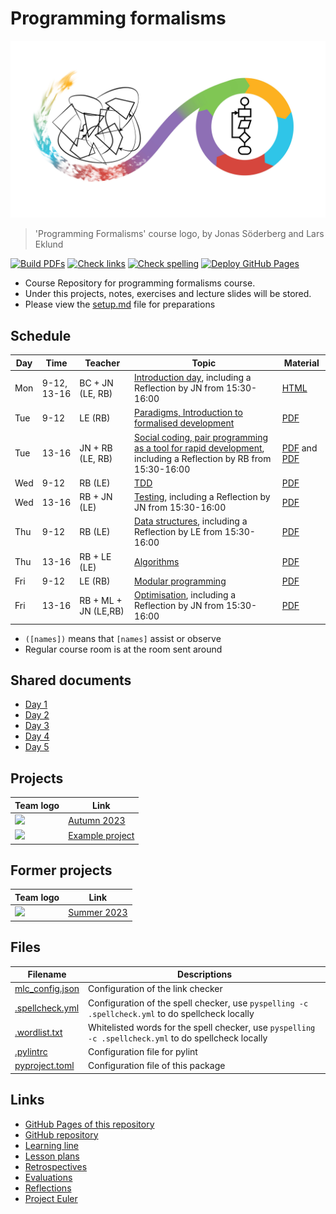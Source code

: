 # Programming formalisms

![](images/programming_formalism_logo.png)

> 'Programming Formalisms' course logo, by Jonas Söderberg and Lars Eklund

[![Build PDFs](https://github.com/UPPMAX/programming_formalisms/actions/workflows/build_pdfs.yaml/badge.svg?branch=main)](https://github.com/UPPMAX/programming_formalisms/actions/workflows/build_pdfs.yaml)
[![Check links](https://github.com/UPPMAX/programming_formalisms/actions/workflows/check_links.yaml/badge.svg?branch=main)](https://github.com/UPPMAX/programming_formalisms/actions/workflows/check_links.yaml)
[![Check spelling](https://github.com/UPPMAX/programming_formalisms/actions/workflows/check_spelling.yaml/badge.svg?branch=main)](https://github.com/UPPMAX/programming_formalisms/actions/workflows/check_spelling.yaml)
[![Deploy GitHub Pages](https://github.com/UPPMAX/programming_formalisms/actions/workflows/jekyll-gh-pages.yml/badge.svg?branch=main)](https://github.com/UPPMAX/programming_formalisms/actions/workflows/jekyll-gh-pages.yml)

 * Course Repository for programming formalisms course.
 * Under this projects, notes, exercises and lecture slides will be stored.
 * Please view the [setup.md](setup.md) file for preparations

## Schedule

Day | Time       | Teacher            | Topic                                                                                                                                                                                          | Material
----|------------|--------------------|------------------------------------------------------------------------------------------------------------------------------------------------------------------------------------------------|------------------------------------------------------------------------
Mon |9-12, 13-16 |BC + JN (LE, RB)    | [Introduction day](https://uppmax.github.io/programming_formalisms_intro/index.html), including a Reflection by JN from 15:30-16:00                                                            |[HTML](https://uppmax.github.io/programming_formalisms_intro/index.html)
Tue |9-12        |LE      (RB)        | [Paradigms, Introduction to formalised development](development_design/README.md)                                                                                                              |[PDF](development_design/development_and_programming_formalisms_ht2023.pdf)
Tue |13-16       |JN + RB (LE, RB)    | [Social coding, pair programming as  a tool for rapid development](https://github.com/UPPMAX/programming_formalisms/tree/main/common_practices), including a Reflection by RB from 15:30-16:00 |[PDF](common_practices/slides/notes_social_coding.pdf) and [PDF](https://github.com/UPPMAX/programming_formalisms/blob/main/common_practices/slides/notes_code_review.pdf)
Wed |9-12        |RB      (LE)        | [TDD](tdd/README.md)                                                                                                                                                                           |[PDF](tdd/tdd_lecture.pdf)
Wed |13-16       |RB + JN (LE)        | [Testing](testing/README.md), including a Reflection by JN from 15:30-16:00                                                                                                                    |[PDF](testing/testing_lecture.pdf)
Thu |9-12        |RB      (LE)        | [Data structures](tdd/README.md), including a Reflection by LE from 15:30-16:00                                                                                                                |[PDF](data_structures/data_structures_lecture.pdf)
Thu |13-16       |RB + LE (LE)        | [Algorithms](algorithms/README.md)                                                                                                                                                             |[PDF](algorithms/algorithms_lecture.pdf)
Fri |9-12        |LE      (RB)        | [Modular programming](https://github.com/UPPMAX/programming_formalisms/blob/main/development_design/analysis_and_design_programming_formalism_ht_2023.pdf)                                                                   |[PDF](development_design/analysis_and_design_programming_formalism_ht_2023.pdf)
Fri |13-16       |RB + ML + JN (LE,RB)| [Optimisation](optimisation/README.md), including a Reflection by JN from 15:30-16:00                                                                                                          |[PDF](optimisation/optimisation_lecture.pdf)

 * `([names])` means that `[names]` assist or observe
 * Regular course room is at the room sent around

## Shared documents

 * [Day 1](https://hackmd.io/@LarsEklundScilifeLife/DayOneHT2023)
 * [Day 2](https://hackmd.io/@LarsEklundScilifeLife/DayTwoHT2023)
 * [Day 3](https://hackmd.io/@LarsEklundScilifeLife/DayThreeHT2023)
 * [Day 4](https://hackmd.io/@LarsEklundScilifeLife/DayFourHT2023)
 * [Day 5](https://hackmd.io/@LarsEklundScilifeLife/DayFiveHT2023)

## Projects

Team logo                                                                   |Link
----------------------------------------------------------------------------|---------------------------------------------------------------------------------------------------
![](images/programming_formalisms_student_team_autumn_2023_logo_116x116.png)|[Autumn 2023](https://github.com/programming-formalisms/programming_formalisms_project_autumn_2023)
![](images/programming_formalisms_teacher_team_logo_116x116.png)            |[Example project](https://github.com/programming-formalisms/programming_formalisms_example_project)

## Former projects

Team logo                                                                   |Link
----------------------------------------------------------------------------|---------------------------------------------------------------------------------------------------
![](images/programming_formalisms_student_team_summer_2023_logo_116x116.png)|[Summer 2023](https://github.com/programming-formalisms/programming_formalisms_project_summer_2023)

## Files

Filename                           |Descriptions
-----------------------------------|------------------------------------------------------------------------------------------------------
[mlc_config.json](mlc_config.json) |Configuration of the link checker
[.spellcheck.yml](.spellcheck.yml) |Configuration of the spell checker, use `pyspelling -c .spellcheck.yml` to do spellcheck locally
[.wordlist.txt](.wordlist.txt)     |Whitelisted words for the spell checker, use `pyspelling -c .spellcheck.yml` to do spellcheck locally
[.pylintrc](.pylintrc)             |Configuration file for pylint
[pyproject.toml](pyproject.toml)   |Configuration file of this package

## Links

 * [GitHub Pages of this repository](https://uppmax.github.io/programming_formalisms/)
 * [GitHub repository](https://github.com/UPPMAX/programming_formalisms)
 * [Learning line](learning_line.md)
 * [Lesson plans](lesson_plans/README.md)
 * [Retrospectives](retrospectives/README.md)
 * [Evaluations](evaluations/README.md)
 * [Reflections](reflections/README.md)
 * [Project Euler](https://projecteuler.net/archives)
